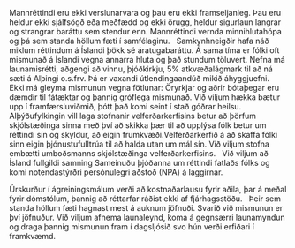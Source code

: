 Mannréttindi eru ekki verslunarvara og þau eru ekki framseljanleg. Þau eru heldur ekki sjálfsögð eða meðfædd og ekki örugg, heldur sigurlaun langrar og strangrar baráttu sem stendur enn. Mannréttindi vernda minnihlutahópa og þá sem standa höllum fæti í samfélaginu.
 
Samkynhneigðir hafa náð miklum réttindum á Íslandi þökk sé áratugabaráttu. Á sama tíma er fólki oft mismunað á Íslandi vegna annarra hluta og það stundum töluvert. Nefna má launamisrétti, aðgengi að vinnu, þjóðkirkju, 5% atkvæðalágmark til að ná sæti á Alþingi o.s.frv. Þá er vaxandi útlendingaandúð mikið áhyggjuefni.
 
Ekki má gleyma mismunun vegna fötlunar: Öryrkjar og aðrir bótaþegar eru dæmdir til fátæktar og þannig gróflega mismunað. Við viljum hækka bætur upp í framfærsluviðmið, þótt það komi seint í stað góðrar heilsu.
 
Alþýðufylkingin vill laga stofnanir velferðarkerfisins betur að þörfum skjólstæðinga sinna með því að skikka þær til að upplýsa fólk betur um réttindi sín og skyldur, að eigin frumkvæði.Velferðarkerfið á að skaffa fólki sinn eigin þjónustufulltrúa til að halda utan um mál sín. Við viljum stofna embætti umboðsmanns skjólstæðinga velferðarkerfisins.
 
Við viljum að Ísland fullgildi samning Sameinuðu þjóðanna um réttindi fatlaðs fólks og komi notendastýrðri persónulegri aðstoð (NPA) á laggirnar.

Úrskurður í ágreiningsmálum verði að kostnaðarlausu fyrir aðila, þar á meðal fyrir dómstólum, þannig að réttarfar ráðist ekki af fjárhagsstöðu.
 
Þeir sem standa höllum fæti hagnast mest á auknum jöfnuði. Svarið við mismunun er því jöfnuður. Við viljum afnema launaleynd, koma á gegnsærri launamyndun og draga þannig mismunun fram í dagsljósið svo hún verði erfiðari í framkvæmd.
